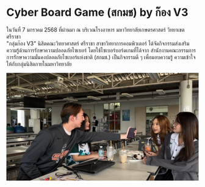 # Cyber Board Game (สกมช) by ก๊อง V3
ในวันที่ 7 มกราคม 2568 ที่ผ่านมา ณ บริเวณโรงอาหาร มหาวิทยาลัยเกษตรศาสตร์ วิทยาเขตศรีราชา  
"กลุ่มก๊อง V3" นิสิตคณะวิทยาศาสตร์ ศรีราชา สาขาวิทยาการคอมพิวเตอร์ ได้จัดกิจกรรมส่งเสริมความรู้ด้านการรักษาความปลอดภัยไซเบอร์ โดยใช้ไซเบอร์บอร์ดเกมที่ได้จาก 
สำนักงานคณะกรรมการการรักษาความมั่นคงปลอดภัยไซเบอร์แห่งชาติ (สกมช.) เป็นกิจกรรมดี ๆ เพื่อมอบความรู้ ความเข้าใจให้กับกลุ่มนิสิตภายในมหาวิทยาลัย

![Atmosphere1](pic/cyberbg1.png)
